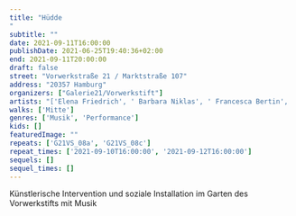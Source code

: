 ```yaml
---
title: "Hüdde
"
subtitle: ""
date: 2021-09-11T16:00:00
publishDate: 2021-06-25T19:40:36+02:00
end: 2021-09-11T20:00:00
draft: false
street: "Vorwerkstraße 21 / Marktstraße 107"
address: "20357 Hamburg"
organizers: ["Galerie21/Vorwerkstift"]
artists: "['Elena Friedrich', ' Barbara Niklas', ' Francesca Bertin', ' Sultan Alawar', ' Laura Kahler']"
walks: ['Mitte']
genres: ['Musik', 'Performance']
kids: []
featuredImage: ""
repeats: ['G21VS_08a', 'G21VS_08c']
repeat_times: ['2021-09-10T16:00:00', '2021-09-12T16:00:00']
sequels: []
sequel_times: []
---
```


Künstlerische Intervention und soziale Installation im Garten des Vorwerkstifts mit Musik
